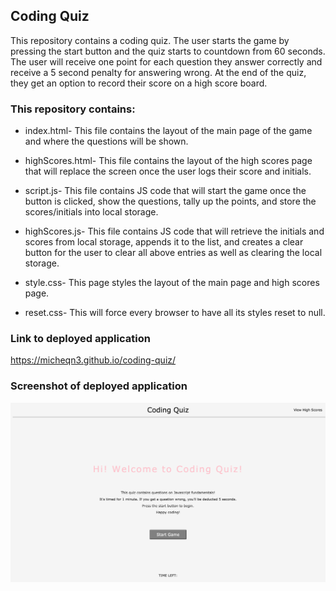 ## Coding Quiz

This repository contains a coding quiz. The user starts the game by pressing the start button and the quiz starts to countdown from 60 seconds.
The user will receive one point for each question they answer correctly and receive a 5 second penalty for answering wrong.
At the end of the quiz, they get an option to record their score on a high score board.

### This repository contains: 

  - index.html- This file contains the layout of the main page of the game and where the questions will be shown.

  - highScores.html- This file contains the layout of the high scores page that will replace the screen once the user logs 
their score and initials.

  - script.js- This file contains JS code that will start the game once the button is clicked, show the questions, tally up the points,
and store the scores/initials into local storage. 

  - highScores.js- This file contains JS code that will retrieve the initials and scores from local storage, appends it to the list,
and creates a clear button for the user to clear all above entries as well as clearing the local storage. 

  - style.css- This page styles the layout of the main page and high scores page.

  - reset.css- This will force every browser to have all its styles reset to null.


### Link to deployed application

https://micheqn3.github.io/coding-quiz/


### Screenshot of deployed application 

![Screenshot](/Assets/screenshot-quiz.png)


